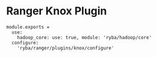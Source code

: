 # Ranger Knox Plugin

    module.exports =
      use:
        hadoop_core: use: true, module: 'ryba/hadoop/core'
      configure:
        'ryba/ranger/plugins/knox/configure'
